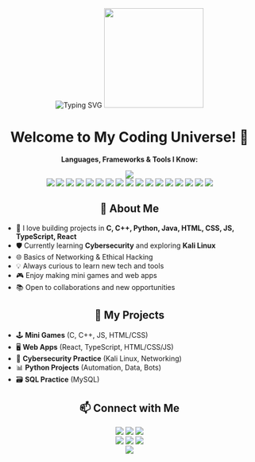 <!-- PROFILE SHOWCASE README -->
<div align="center">
  
  <img src="https://readme-typing-svg.demolab.com?font=Fira+Code&size=30&pause=1000&color=F7A41D&center=true&vCenter=true&width=435&lines=Hi+%F0%9F%91%8B%2C+I'm+Dhanam+Patel!;Passionate+Coder+%F0%9F%92%BB;Cybersecurity+Enthusiast+%F0%9F%94%91;AI+%2F+ML+Learner+%F0%9F%A4%96;Lifelong+Learner+%F0%9F%8C%8D" alt="Typing SVG" />

  <img src="https://media.giphy.com/media/26tn33aiTi1jkl6H6/giphy.gif" width="200" />

  <h1>Welcome to My Coding Universe! 🚀</h1>
  <p><b>Languages, Frameworks & Tools I Know:</b></p>

  <img src="https://skillicons.dev/icons?i=python,java,cpp,html,css,js,mysql,linux,bash,vscode,git,react,ts" />

  <br/>
  <img src="https://img.shields.io/badge/C%20Programming-00599C?style=for-the-badge&logo=c&logoColor=white" />
  <img src="https://img.shields.io/badge/C++-00599C?style=for-the-badge&logo=c%2B%2B&logoColor=white" />
  <img src="https://img.shields.io/badge/Python-3776AB?style=for-the-badge&logo=python&logoColor=white" />
  <img src="https://img.shields.io/badge/Java-ED8B00?style=for-the-badge&logo=java&logoColor=white" />
  <img src="https://img.shields.io/badge/HTML5-E34F26?style=for-the-badge&logo=html5&logoColor=white" />
  <img src="https://img.shields.io/badge/CSS3-1572B6?style=for-the-badge&logo=css3&logoColor=white" />
  <img src="https://img.shields.io/badge/JavaScript-F7DF1E?style=for-the-badge&logo=javascript&logoColor=black" />
  <img src="https://img.shields.io/badge/TypeScript-007ACC?style=for-the-badge&logo=typescript&logoColor=white" />
  <img src="https://img.shields.io/badge/React-20232A?style=for-the-badge&logo=react&logoColor=61DAFB" />
  <img src="https://img.shields.io/badge/MySQL-4479A1?style=for-the-badge&logo=mysql&logoColor=white" />
  <img src="https://img.shields.io/badge/Linux-FCC624?style=for-the-badge&logo=linux&logoColor=black" />
  <img src="https://img.shields.io/badge/Kali%20Linux-557C94?style=for-the-badge&logo=kalilinux&logoColor=white" />
  <img src="https://img.shields.io/badge/Cybersecurity-232F3E?style=for-the-badge&logo=hackthebox&logoColor=green" />
  <img src="https://img.shields.io/badge/Networking-007396?style=for-the-badge&logo=networkx&logoColor=white" />
  <img src="https://img.shields.io/badge/Bash-4EAA25?style=for-the-badge&logo=gnubash&logoColor=white" />
  <img src="https://img.shields.io/badge/VS%20Code-007ACC?style=for-the-badge&logo=visualstudiocode&logoColor=white" />
  <img src="https://img.shields.io/badge/Git-F05032?style=for-the-badge&logo=git&logoColor=white" />

  <br/>
  <h2>🌟 About Me</h2>
  <ul align="left">
    <li>🔭 I love building projects in <b>C, C++, Python, Java, HTML, CSS, JS, TypeScript, React</b></li>
    <li>🛡️ Currently learning <b>Cybersecurity</b> and exploring <b>Kali Linux</b></li>
    <li>🌐 Basics of Networking & Ethical Hacking</li>
    <li>💡 Always curious to learn new tech and tools</li>
    <li>🎮 Enjoy making mini games and web apps</li>
    <li>📚 Open to collaborations and new opportunities</li>
  </ul>

  <h2>📂 My Projects</h2>
  <ul align="left">
    <li>🕹️ <b>Mini Games</b> (C, C++, JS, HTML/CSS)</li>
    <li>🖥️ <b>Web Apps</b> (React, TypeScript, HTML/CSS/JS)</li>
    <li>🔐 <b>Cybersecurity Practice</b> (Kali Linux, Networking)</li>
    <li>📊 <b>Python Projects</b> (Automation, Data, Bots)</li>
    <li>🗃️ <b>SQL Practice</b> (MySQL)</li>
  </ul>

  <h2>📫 Connect with Me</h2>
  <a href="mailto:dhanampatel2005@gmail.com"><img src="https://img.shields.io/badge/Email-D14836?style=for-the-badge&logo=gmail&logoColor=white" /></a>
  <a href="www.linkedin.com/in/dhanam-patel"><img src="https://img.shields.io/badge/LinkedIn-0077B5?style=for-the-badge&logo=linkedin&logoColor=white" /></a>
  <a href="https://github.com/Dhanam-patel"><img src="https://img.shields.io/badge/GitHub-181717?style=for-the-badge&logo=github&logoColor=white" /></a>

  <br/>
  <img src="https://github-readme-stats.vercel.app/api?username=your-github&show_icons=true&theme=radical" />
  <img src="https://github-readme-streak-stats.herokuapp.com/?user=your-github&theme=radical" />
  <img src="https://github-readme-stats.vercel.app/api/top-langs/?username=your-github&layout=compact&theme=radical" />

  <br/>
  <img src="https://capsule-render.vercel.app/api?type=waving&color=gradient&height=100&section=footer"/>
</div>
